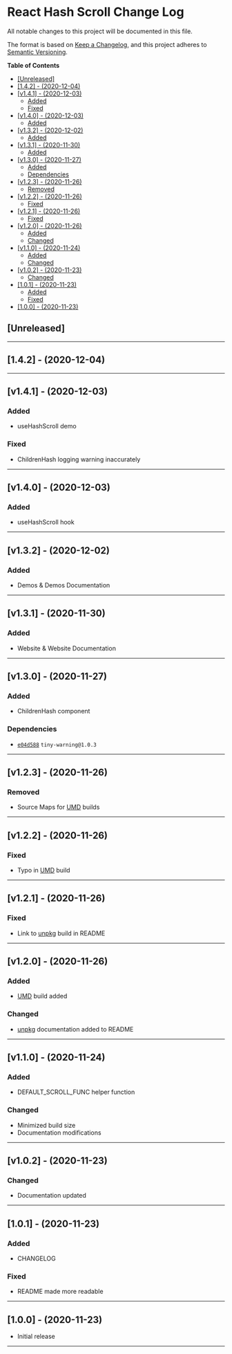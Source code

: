 # React Hash Scroll Change Log <!-- omit in toc -->

All notable changes to this project will be documented in this file.

The format is based on [Keep a Changelog](http://keepachangelog.com/), and this project adheres to [Semantic Versioning](https://semver.org/spec/v2.0.0.html).

**Table of Contents**

- [[Unreleased]](#unreleased)
- [[1.4.2] - (2020-12-04)](#142---2020-12-04)
- [[v1.4.1] - (2020-12-03)](#v141---2020-12-03)
  - [Added](#added)
  - [Fixed](#fixed)
- [[v1.4.0] - (2020-12-03)](#v140---2020-12-03)
  - [Added](#added-1)
- [[v1.3.2] - (2020-12-02)](#v132---2020-12-02)
  - [Added](#added-2)
- [[v1.3.1] - (2020-11-30)](#v131---2020-11-30)
  - [Added](#added-3)
- [[v1.3.0] - (2020-11-27)](#v130---2020-11-27)
  - [Added](#added-4)
  - [Dependencies](#dependencies)
- [[v1.2.3] - (2020-11-26)](#v123---2020-11-26)
  - [Removed](#removed)
- [[v1.2.2] - (2020-11-26)](#v122---2020-11-26)
  - [Fixed](#fixed-1)
- [[v1.2.1] - (2020-11-26)](#v121---2020-11-26)
  - [Fixed](#fixed-2)
- [[v1.2.0] - (2020-11-26)](#v120---2020-11-26)
  - [Added](#added-5)
  - [Changed](#changed)
- [[v1.1.0] - (2020-11-24)](#v110---2020-11-24)
  - [Added](#added-6)
  - [Changed](#changed-1)
- [[v1.0.2] - (2020-11-23)](#v102---2020-11-23)
  - [Changed](#changed-2)
- [[1.0.1] - (2020-11-23)](#101---2020-11-23)
  - [Added](#added-7)
  - [Fixed](#fixed-3)
- [[1.0.0] - (2020-11-23)](#100---2020-11-23)

## [Unreleased]

---

## [1.4.2] - (2020-12-04)

---

## [v1.4.1] - (2020-12-03)

### Added

- useHashScroll demo

### Fixed

- ChildrenHash logging warning inaccurately

---

## [v1.4.0] - (2020-12-03)

### Added

- useHashScroll hook

---

## [v1.3.2] - (2020-12-02)

### Added

- Demos & Demos Documentation

---

## [v1.3.1] - (2020-11-30)

### Added

- Website & Website Documentation

---

## [v1.3.0] - (2020-11-27)

### Added

- ChildrenHash component

### Dependencies

- [`e04d588`](https://github.com/YashTotale/react-hash-scroll/commit/59e057baebe7c10255f4b2faef298ce85e5f2db5) `tiny-warning@1.0.3`

---

## [v1.2.3] - (2020-11-26)

### Removed

- Source Maps for [UMD](https://github.com/umdjs/umd#readme) builds

---

## [v1.2.2] - (2020-11-26)

### Fixed

- Typo in [UMD](https://github.com/umdjs/umd#readme) build

---

## [v1.2.1] - (2020-11-26)

### Fixed

- Link to [unpkg](https://unpkg.com/) build in README

---

## [v1.2.0] - (2020-11-26)

### Added

- [UMD](https://github.com/umdjs/umd#readme) build added

### Changed

- [unpkg](https://unpkg.com/) documentation added to README

---

## [v1.1.0] - (2020-11-24)

### Added

- DEFAULT_SCROLL_FUNC helper function

### Changed

- Minimized build size
- Documentation modifications

---

## [v1.0.2] - (2020-11-23)

### Changed

- Documentation updated

---

## [1.0.1] - (2020-11-23)

### Added

- CHANGELOG

### Fixed

- README made more readable

---

## [1.0.0] - (2020-11-23)

- Initial release

---

